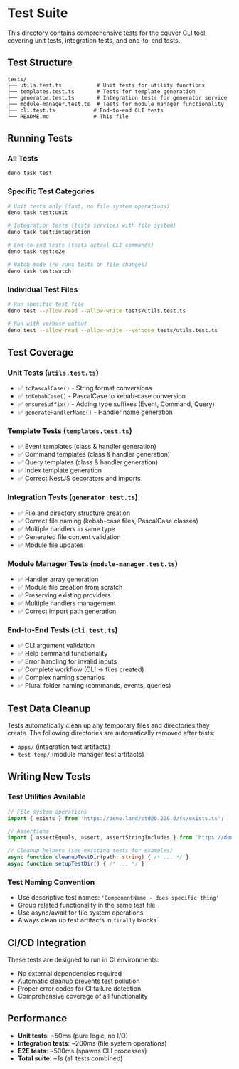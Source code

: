 # Test Suite

This directory contains comprehensive tests for the cquver CLI tool, covering unit tests, integration tests, and end-to-end tests.

## Test Structure

```
tests/
├── utils.test.ts           # Unit tests for utility functions
├── templates.test.ts       # Tests for template generation
├── generator.test.ts       # Integration tests for generator service
├── module-manager.test.ts  # Tests for module manager functionality
├── cli.test.ts            # End-to-end CLI tests
└── README.md              # This file
```

## Running Tests

### All Tests
```bash
deno task test
```

### Specific Test Categories
```bash
# Unit tests only (fast, no file system operations)
deno task test:unit

# Integration tests (tests services with file system)
deno task test:integration

# End-to-end tests (tests actual CLI commands)
deno task test:e2e

# Watch mode (re-runs tests on file changes)
deno task test:watch
```

### Individual Test Files
```bash
# Run specific test file
deno test --allow-read --allow-write tests/utils.test.ts

# Run with verbose output
deno test --allow-read --allow-write --verbose tests/utils.test.ts
```

## Test Coverage

### Unit Tests (`utils.test.ts`)
- ✅ `toPascalCase()` - String format conversions
- ✅ `toKebabCase()` - PascalCase to kebab-case conversion  
- ✅ `ensureSuffix()` - Adding type suffixes (Event, Command, Query)
- ✅ `generateHandlerName()` - Handler name generation

### Template Tests (`templates.test.ts`)
- ✅ Event templates (class & handler generation)
- ✅ Command templates (class & handler generation)
- ✅ Query templates (class & handler generation)
- ✅ Index template generation
- ✅ Correct NestJS decorators and imports

### Integration Tests (`generator.test.ts`)
- ✅ File and directory structure creation
- ✅ Correct file naming (kebab-case files, PascalCase classes)
- ✅ Multiple handlers in same type
- ✅ Generated file content validation
- ✅ Module file updates

### Module Manager Tests (`module-manager.test.ts`)
- ✅ Handler array generation
- ✅ Module file creation from scratch
- ✅ Preserving existing providers
- ✅ Multiple handlers management
- ✅ Correct import path generation

### End-to-End Tests (`cli.test.ts`)
- ✅ CLI argument validation
- ✅ Help command functionality
- ✅ Error handling for invalid inputs
- ✅ Complete workflow (CLI → files created)
- ✅ Complex naming scenarios
- ✅ Plural folder naming (commands, events, queries)

## Test Data Cleanup

Tests automatically clean up any temporary files and directories they create. The following directories are automatically removed after tests:
- `apps/` (integration test artifacts)
- `test-temp/` (module manager test artifacts)

## Writing New Tests

### Test Utilities Available
```typescript
// File system operations
import { exists } from 'https://deno.land/std@0.208.0/fs/exists.ts';

// Assertions
import { assertEquals, assert, assertStringIncludes } from 'https://deno.land/std@0.208.0/assert/mod.ts';

// Cleanup helpers (see existing tests for examples)
async function cleanupTestDir(path: string) { /* ... */ }
async function setupTestDir() { /* ... */ }
```

### Test Naming Convention
- Use descriptive test names: `'ComponentName - does specific thing'`
- Group related functionality in the same test file
- Use async/await for file system operations
- Always clean up test artifacts in `finally` blocks

## CI/CD Integration

These tests are designed to run in CI environments:
- No external dependencies required
- Automatic cleanup prevents test pollution
- Proper error codes for CI failure detection
- Comprehensive coverage of all functionality

## Performance

- **Unit tests**: ~50ms (pure logic, no I/O)
- **Integration tests**: ~200ms (file system operations)
- **E2E tests**: ~500ms (spawns CLI processes)
- **Total suite**: ~1s (all tests combined) 